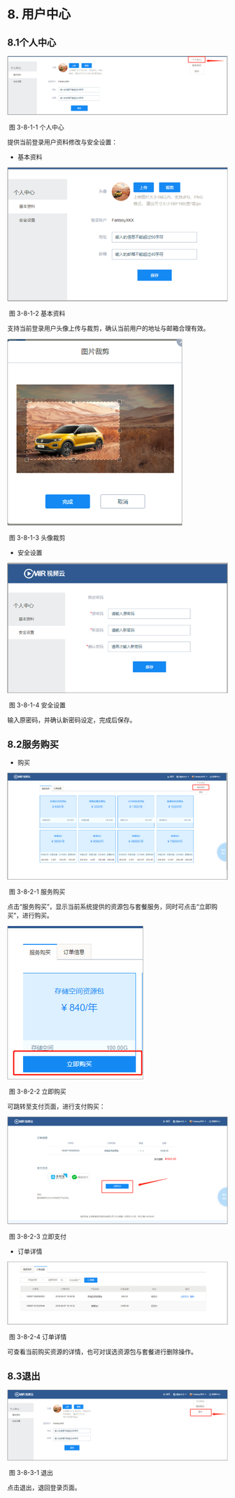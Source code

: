 # 8.    用户中心



## 8.1个人中心

![img](../images/93.png) 

​	图 3-8-1-1 个人中心

提供当前登录用户资料修改与安全设置：

- 基本资料

![img](../images/94.png) 

​	图 3-8-1-2 基本资料

支持当前登录用户头像上传与裁剪，确认当前用户的地址与邮箱合理有效。

![img](../images/95.png) 

​	图 3-8-1-3 头像裁剪

- 安全设置

![img](../images/96.png) 

​	图 3-8-1-4 安全设置

输入原密码，并确认新密码设定，完成后保存。



## 8.2服务购买

- 购买

![img](../images/97.png) 

​	图 3-8-2-1 服务购买

点击“服务购买”，显示当前系统提供的资源包与套餐服务，同时可点击“立即购买”，进行购买。

![img](../images/98.png) 

​	图 3-8-2-2 立即购买

可跳转至支付页面，进行支付购买：

![img](../images/99.png) 

​	图 3-8-2-3 立即支付

- 订单详情

![img](../images/100.png) 

​	图 3-8-2-4 订单详情

可查看当前购买资源的详情，也可对误选资源包与套餐进行删除操作。



## 8.3退出

![img](../images/101.png) 

​	图 3-8-3-1 退出

点击退出，退回登录页面。

